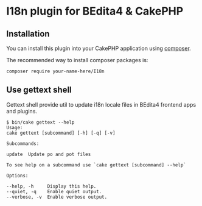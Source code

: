 # I18n plugin for BEdita4 & CakePHP

## Installation

You can install this plugin into your CakePHP application using [composer](http://getcomposer.org).

The recommended way to install composer packages is:

```
composer require your-name-here/I18n
```

## Use gettext shell

Gettext shell provide util to update i18n locale files in BEdita4 frontend apps and plugins.

```
$ bin/cake gettext --help
Usage:
cake gettext [subcommand] [-h] [-q] [-v]

Subcommands:

update  Update po and pot files

To see help on a subcommand use `cake gettext [subcommand] --help`

Options:

--help, -h     Display this help.
--quiet, -q    Enable quiet output.
--verbose, -v  Enable verbose output.
```
